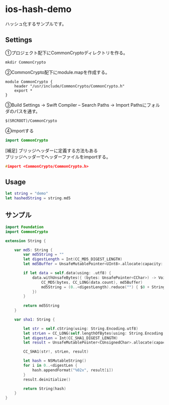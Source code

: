 # ios-hash-demo
ハッシュ化するサンプルです。

## Settings

①プロジェクト配下にCommonCryptoディレクトリを作る。<br>

```
mkdir CommonCrypto
```

②CommonCrypto配下にmodule.mapを作成する。

```:module.map
module CommonCrypto {
    header "/usr/include/CommonCrypto/CommonCrypto.h"
    export *
}
```
③Build Settings -> Swift Compiler – Search Paths -> Import Pathsにフォルダのパスを通す。

```
$(SRCROOT)/CommonCrypto
```

④importする

```swift:sample.swift
import CommonCrypto
```

[補足] ブリッジヘッダーに定義する方法もある<br>
ブリッジヘッダーでヘッダーファイルをimportする。

```objc:sample.h
#import <CommonCrypto/CommonCrypto.h>
```

## Usage
```swift:sample.swift
let string = "demo"
let hashedString = string.md5
```

## サンプル

```swift:String+Hash.swift
import Foundation
import CommonCrypto

extension String {

    var md5: String {
        var md5String = ""
        let digestLength = Int(CC_MD5_DIGEST_LENGTH)
        let md5Buffer = UnsafeMutablePointer<UInt8>.allocate(capacity: digestLength)

        if let data = self.data(using: .utf8) {
            data.withUnsafeBytes({ (bytes: UnsafePointer<CChar>) -> Void in
                CC_MD5(bytes, CC_LONG(data.count), md5Buffer)
                md5String = (0..<digestLength).reduce("") { $0 + String(format:"%02x", md5Buffer[$1]) }
            })
        }
        
        return md5String
    }

    var sha1: String {

        let str = self.cString(using: String.Encoding.utf8)
        let strLen = CC_LONG(self.lengthOfBytes(using: String.Encoding.utf8))
        let digestLen = Int(CC_SHA1_DIGEST_LENGTH)
        let result = UnsafeMutablePointer<CUnsignedChar>.allocate(capacity: digestLen)

        CC_SHA1(str!, strLen, result)

        let hash = NSMutableString()
        for i in 0..<digestLen {
            hash.appendFormat("%02x", result[i])
        }
        result.deinitialize()

        return String(hash)
    }
}
```
